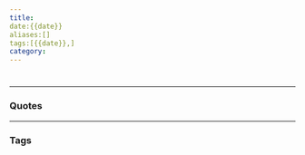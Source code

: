 ```yaml
---
title:
date:{{date}}
aliases:[]
tags:[{{date}},]
category:
---
```


#


---
### Quotes


---
### Tags


